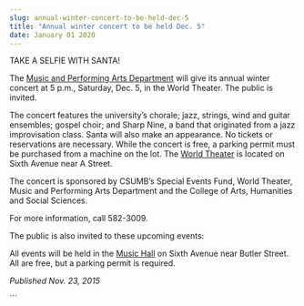 ```yaml
---
slug: annual-winter-concert-to-be-held-dec-5
title: "Annual winter concert to be held Dec. 5"
date: January 01 2020
---
```


 
<p>TAKE A SELFIE WITH SANTA!</p>
<p>
  The
  <a href="https://csumb.edu/mpa">Music and Performing Arts Department</a> will
  give its annual winter concert at 5 p.m., Saturday, Dec. 5, in the World
  Theater. The public is invited.
</p>
<p>
  The concert features the university’s chorale; jazz, strings, wind and guitar
  ensembles; gospel choir; and Sharp Nine, a band that originated from a jazz
  improvisation class. Santa will also make an appearance. No tickets or
  reservations are necessary. While the concert is free, a parking permit must
  be purchased from a machine on the lot. The
  <a
    href="https://csumb.edu/sites/default/files/images/st&#45;block&#45;132&#45;1431027147143&#45;raw&#45;worldtheater2.pdf"
    >World Theater</a
  >
  is located on Sixth Avenue near A Street.
</p>
<p>
  The concert is sponsored by CSUMB’s Special Events Fund, World Theater, Music
  and Performing Arts Department and the College of Arts, Humanities and Social
  Sciences.
</p>
<p>For more information, call 582&#45;3009.</p>
<p>The public is also invited to these upcoming events:</p>
<p>
  All events will be held in the
  <a
    href="https://csumb.edu/sites/default/files/images/st&#45;block&#45;150&#45;1431028269973&#45;raw&#45;musichall.pdf"
    >Music Hall</a
  >
  on Sixth Avenue near Butler Street. All are free, but a parking permit is
  required.
</p>
<p><em>Published Nov. 23, 2015</em></p>
```
